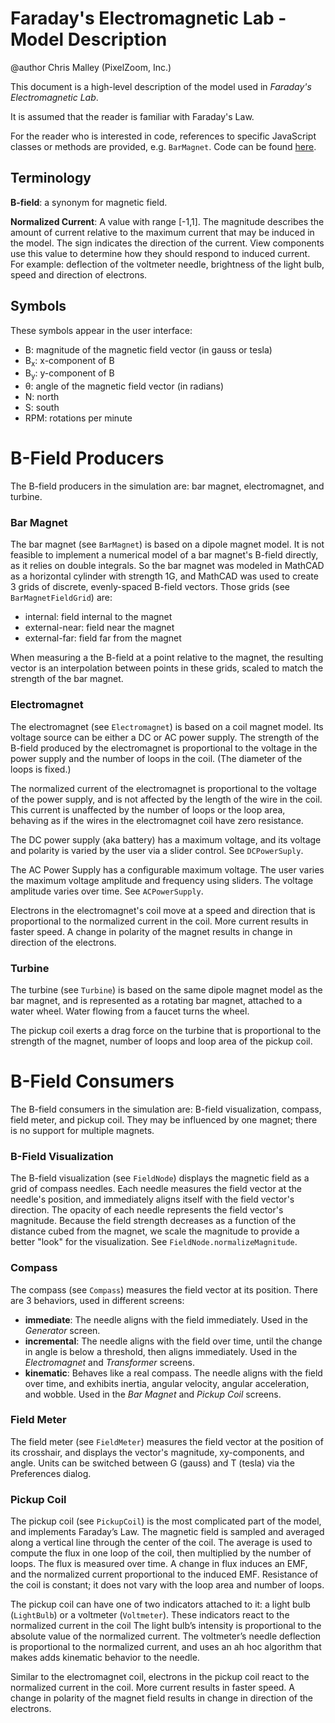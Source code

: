 # Faraday's Electromagnetic Lab - Model Description

@author Chris Malley (PixelZoom, Inc.)

This document is a high-level description of the model used in _Faraday's Electromagnetic Lab_.

It is assumed that the reader is familiar with Faraday's Law.

For the reader who is interested in code, references to specific JavaScript classes or methods 
are provided, e.g. `BarMagnet`.  Code can be found [here](https://github.com/phetsims/faradays-electromagnetic-lab/tree/main/js).

## Terminology

**B-field**: a synonym for magnetic field.

**Normalized Current**: A value with range [-1,1]. The magnitude describes the amount of current relative to the 
maximum current that may be induced in the model. The sign indicates the direction 
of the current. View components use this value to determine how they should respond to induced current. 
For example: deflection of the voltmeter needle, brightness of the light bulb, speed and direction of
electrons.

## Symbols

These symbols appear in the user interface:

* B: magnitude of the magnetic field vector (in gauss or tesla)
* B<sub>x</sub>: x-component of B
* B<sub>y</sub>: y-component of B
* θ: angle of the magnetic field vector (in radians)
* N: north
* S: south
* RPM: rotations per minute

# B-Field Producers

The B-field producers in the simulation are: bar magnet, electromagnet, and turbine.

### Bar Magnet
The bar magnet (see `BarMagnet`) is based on a dipole magnet model. It is not feasible to implement a numerical model of a bar magnet's 
B-field directly, as it relies on double integrals. So the bar magnet was modeled in MathCAD as a horizontal cylinder
with strength 1G, and MathCAD was used to create 3 grids of discrete, evenly-spaced B-field vectors. Those grids 
(see `BarMagnetFieldGrid`) are:
- internal: field internal to the magnet
- external-near: field near the magnet
- external-far: field far from the magnet

When measuring a the B-field at a point relative to the magnet, the resulting vector is an interpolation between 
points in these grids, scaled to match the strength of the bar magnet.

### Electromagnet
The electromagnet (see `Electromagnet`) is based on a coil magnet model. Its voltage source can be either a DC or AC power supply. 
The strength of the B-field produced by the electromagnet is proportional to the voltage in the 
power supply and the number of loops in the coil. (The diameter of the loops is fixed.) 

The normalized current of the electromagnet is proportional to the voltage of the power supply, and is not affected by the
length of the wire in the coil. This current is unaffected by the number of loops or the loop area, behaving as if
the wires in the electromagnet coil have zero resistance.

The DC power supply (aka battery) has a maximum voltage, and its voltage 
and polarity is varied by the user via a slider control. See `DCPowerSuply`.

The AC Power Supply has a configurable maximum voltage. The user varies the maximum voltage amplitude and 
frequency using sliders. The voltage amplitude varies over time. See `ACPowerSupply`.

Electrons in the electromagnet's coil move at a speed and direction that is proportional to the normalized current in
the coil. More current results in faster speed.  A change in polarity of the magnet results in change in direction
of the electrons.

### Turbine
The turbine (see `Turbine`) is based on the same dipole magnet model as the bar magnet, and is represented
as a rotating bar magnet, attached to a water wheel. Water flowing from a faucet turns the wheel.  

The pickup coil exerts a drag force on the turbine that is proportional to the strength of the magnet, number of loops and loop area of the pickup coil.

# B-Field Consumers

The B-field consumers in the simulation are: B-field visualization, compass, field meter, and pickup coil.
They may be influenced by one magnet; there is no support for multiple magnets.

### B-Field Visualization
The B-field visualization (see `FieldNode`) displays the magnetic field as a grid of compass needles. Each needle measures the 
field vector at the needle's position, and immediately aligns itself with the field vector's direction.
The opacity of each needle represents the field vector's magnitude. Because the field strength decreases 
as a function of the distance cubed from the magnet, we scale the magnitude to provide a better "look" 
for the visualization. See `FieldNode.normalizeMagnitude`.

### Compass
The compass (see `Compass`) measures the field vector at its position. There are 3 behaviors, used in different
screens:
* **immediate**: The needle aligns with the field immediately. Used in the _Generator_ screen.
* **incremental**: The needle aligns with the field over time, until the change in angle is below a threshold, then
  aligns immediately. Used in the _Electromagnet_ and _Transformer_ screens.
* **kinematic**: Behaves like a real compass. The needle aligns with the field over time, and exhibits inertia, 
angular velocity, angular acceleration, and wobble. Used in the _Bar Magnet_ and _Pickup Coil_ screens.

### Field Meter
The field meter (see `FieldMeter`) measures the field vector at the position of its crosshair, and displays the 
vector's magnitude, xy-components, and angle. Units can be switched between G (gauss) and T (tesla) via the 
Preferences dialog.

### Pickup Coil
The pickup coil (see `PickupCoil`) is the most complicated part of the model, and implements Faraday’s Law. 
The magnetic field is sampled
and averaged along a vertical line through the center of the coil. The average is used to compute the flux in 
one loop of the coil, then multiplied by the number of loops. The flux is measured over time. A change in 
flux induces an EMF, and the normalized current proportional to the induced EMF. Resistance of the coil
is constant; it does not vary with the loop area and number of loops.

The pickup coil can have one of two indicators attached to it: a light bulb (`LightBulb`) or a voltmeter (`Voltmeter`). These indicators
react to the normalized current in the coil The light bulb’s intensity is proportional to the absolute value 
of the normalized current. The voltmeter’s needle deflection is proportional to the normalized current, and 
uses an ah hoc algorithm that makes adds kinematic behavior to the needle.

Similar to the electromagnet coil, electrons in the pickup coil react to the normalized current in the coil.
More current results in faster speed.  A change in polarity of the magnet field results in change in direction
of the electrons.
